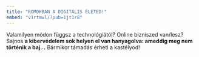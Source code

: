 ```yaml
---
title: "ROMOKBAN A DIGITÁLIS ÉLETED!"
embed: "v1rtmwl/?pub=1jt1r8" 
---
```

Valamilyen módon függsz a technológiától? Online bizniszed van/lesz? Sajnos **a kibervédelem sok helyen el van hanyagolva: ameddig meg nem történik a baj...** Bármikor támadás érheti a kastélyod!
